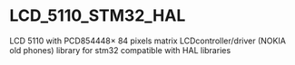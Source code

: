 # LCD_5110_STM32_HAL
LCD 5110 with PCD854448× 84 pixels matrix LCDcontroller/driver (NOKIA old phones) library for stm32 compatible with HAL libraries 
